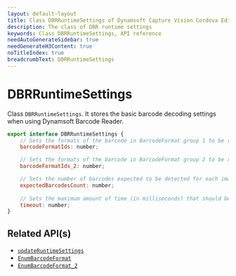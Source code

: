 ```yaml
---
layout: default-layout
title: Class DBRRuntimeSettings of Dynamsoft Capture Vision Cordova Edition
description: The class of DBR runtime settings
keywords: Class DBRRuntimeSettings, API reference
needAutoGenerateSidebar: true
needGenerateH3Content: true
noTitleIndex: true
breadcrumbText: DBRRuntimeSettings
---
```


# DBRRuntimeSettings

Class `DBRRuntimeSettings`. It stores the basic barcode decoding settings when using Dynamsoft Barcode Reader.

```js
export interface DBRRuntimeSettings {
    // Sets the formats of the barcode in BarcodeFormat group 1 to be read. Barcode formats in BarcodeFormat group 1 can be combined.
    barcodeFormatIds: number;

    // Sets the formats of the barcode in BarcodeFormat group 2 to be read. Barcode formats in BarcodeFormat group 1 can be combined.
    barcodeFormatIds_2: number;

    // Sets the number of barcodes expected to be detected for each image.
    expectedBarcodesCount: number;
    
    // Sets the maximum amount of time (in milliseconds) that should be spent searching for a barcode per page.
    timeout: number;
}
```

## Related API(s)

- [`updateRuntimeSettings`](barcode-reader.md#updateruntimesettings)
- [`EnumBarcodeFormat`](enum-barcode-format.md)
- [`EnumBarcodeFormat_2`](enum-barcode-format2.md)
